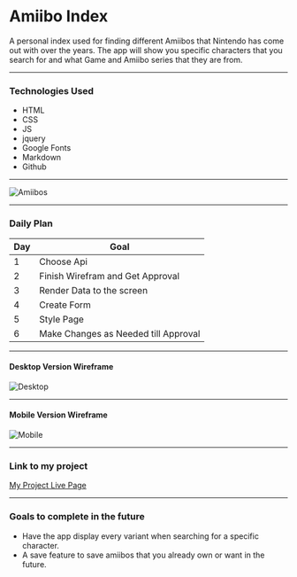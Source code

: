 # Amiibo Index

A personal index used for finding different Amiibos that Nintendo has come out with over the years. The app will show you specific characters that you search for and what Game and Amiibo series that they are from.  
___
### Technologies Used 
- HTML 
- CSS
- JS
- jquery
- Google Fonts 
- Markdown
- Github
___
![Amiibos](https://assets.nintendo.com/image/upload/f_auto/q_auto/dpr_2.0/c_scale,w_1400/ncom/en_US/amiibo/amiibo-lineup-img)

___


### Daily Plan
| Day | Goal|
|-----|-----|
| 1 | Choose Api |
| 2 | Finish Wirefram and Get Approval |
| 3 | Render Data to the screen|
| 4 | Create Form |
| 5 | Style Page |
| 6 | Make Changes as Needed till Approval |
____
#### Desktop Version Wireframe
![Desktop](https://s3.amazonaws.com/assets.mockflow.com/app/wireframepro/company/C9e54beadcafa4f1a8f973e87de335159/projects/Mu1cDwLmDh/pages/0c9b066ddb8f4355b3458a7a866c9b92/image/0c9b066ddb8f4355b3458a7a866c9b92.png?1666449759445)
_____
#### Mobile Version Wireframe
![Mobile](https://s3.amazonaws.com/assets.mockflow.com/app/wireframepro/company/C9e54beadcafa4f1a8f973e87de335159/projects/Mu1cDwLmDh/pages/Df6143af39c54923886eb5c9f9e1479ea/image/Df6143af39c54923886eb5c9f9e1479ea.png?1666450541632)

___
### Link to my project
[My Project Live Page](https://rickycary.github.io/project1/)

___ 
### Goals to complete in the future
- Have the app display every variant when searching for a specific character. 
- A save feature to save amiibos that you already own or want in the future. 
